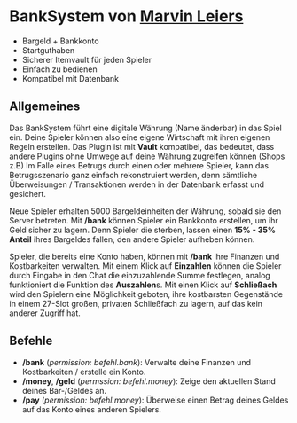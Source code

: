 # BankSystem von [Marvin Leiers](https://www.marvinleiers.de)

* Bargeld + Bankkonto
* Startguthaben
* Sicherer Itemvault für jeden Spieler
* Einfach zu bedienen
* Kompatibel mit Datenbank


## Allgemeines

Das BankSystem führt eine digitale Währung (Name änderbar) in das Spiel ein. Deine Spieler können also eine eigene Wirtschaft mit ihren eigenen Regeln erstellen. Das Plugin ist mit **Vault** kompatibel, das bedeutet, dass andere Plugins ohne Umwege auf deine Währung zugreifen können (Shops z.B) Im Falle eines Betrugs durch einen oder mehrere Spieler, kann das Betrugsszenario ganz einfach rekonstruiert werden, denn sämtliche Überweisungen / Transaktionen werden in der Datenbank erfasst und gesichert. 

Neue Spieler erhalten 5000 Bargeldeinheiten der Währung, sobald sie den Server betreten. Mit **/bank** können Spieler ein Bankkonto erstellen, um ihr Geld sicher zu lagern. Denn Spieler die sterben, lassen einen **15% - 35% Anteil** ihres Bargeldes fallen, den andere Spieler aufheben können.

Spieler, die bereits eine Konto haben, können mit **/bank** ihre Finanzen und Kostbarkeiten verwalten. Mit einem Klick auf **Einzahlen** können die Spieler durch Eingabe in den Chat die einzuzahlende Summe festlegen, analog funktioniert die Funktion des **Auszahlen**s. Mit einen Klick auf **Schließach** wird den Spielern eine Möglichkeit geboten, ihre kostbarsten Gegenstände in einem 27-Slot großen, privaten Schließfach zu lagern, auf das kein anderer Zugriff hat.


## Befehle

* **/bank** (*permission: befehl.bank*): Verwalte deine Finanzen und Kostbarkeiten / erstelle ein Konto.
* **/money**, **/geld** (*permssion: befehl.money*): Zeige den aktuellen Stand deines Bar-/Geldes an.
* **/pay** <Spieler> <Anzahl> (*permission: befehl.money*): Überweise einen Betrag deines Geldes auf das Konto eines anderen Spielers.
